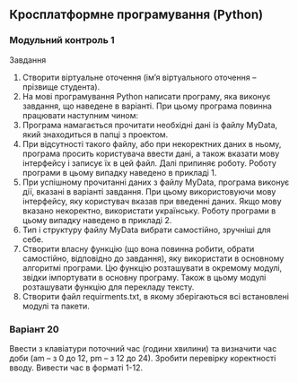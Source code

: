 ## Кросплатформне програмування (Python)
### Модульний контроль 1

Завдання
1. Створити віртуальне оточення (ім’я віртуального оточення – прізвище студента).
2. На мові програмування Python написати програму, яка виконує завдання, що
наведене в варіанті. При цьому програма повинна працювати наступним чином:
1. Програма намагається прочитати необхідні дані із файлу MyData, який
знаходиться в папці з проектом.
2. При відсутності такого файлу, або при некоректних даних в ньому, програма
просить користувача ввести дані, а також вказати мову інтерфейсу і записує їх в
цей файл. Далі припиняє роботу. Роботу програми в цьому випадку наведено в
прикладі 1.
3. При успішному прочитанні даних з файлу MyData, програма виконує дії, вказані в
варіанті завдання. При цьому використовуючи мову інтерфейсу, яку користувач
вказав при введенні даних. Якщо мову вказано некоректно, використати
українську. Роботу програми в цьому випадку наведено в прикладі 2.
4. Тип і структуру файлу MyData вибрати самостійно, зручніші для себе.
5. Створити власну функцію (що вона повинна робити, обрати самостійно,
відповідно до завдання), яку використати в основному алгоритмі програми. Цю
функцію розташувати в окремому модулі, звідки імпортувати в основну
програму. Також в цьому модулі розташувати функцію для перекладу тексту.
3. Створити файл requirments.txt, в якому зберігаються всі встановлені модулі та пакети.

### Варіант 20
Ввести з клавіатури поточний час (години хвилини) та визначити час доби (am – з 0 до 12, pm – з 12 до 24).
Зробити перевірку коректності вводу. Вивести час в форматі 1-12.